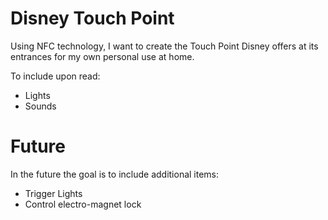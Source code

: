# Disney Touch Point
Using NFC technology, I want to create the Touch Point Disney offers at its entrances for my own personal use at home.   

To include upon read:
- Lights
- Sounds

# Future
In the future the goal is to include additional items:
- Trigger Lights
- Control electro-magnet lock
